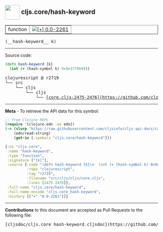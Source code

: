 ## <img width="48px" valign="middle" src="http://i.imgur.com/Hi20huC.png"> cljs.core/hash-keyword

 <table border="1">
<tr>

<td>function</td>
<td><a href="https://github.com/cljsinfo/cljs-api-docs/tree/0.0-2261"><img valign="middle" alt="[+] 0.0-2261" src="https://img.shields.io/badge/+-0.0--2261-lightgrey.svg"></a> </td>
</tr>
</table>

 <samp>
(__hash-keyword__ k)<br>
</samp>

---





Source code:

```clj
(defn hash-keyword [k]
  (int (+ (hash-symbol k) 0x9e3779b9)))
```

 <pre>
clojurescript @ r2719
└── src
    └── cljs
        └── cljs
            └── <ins>[core.cljs:2475-2476](https://github.com/clojure/clojurescript/blob/r2719/src/cljs/cljs/core.cljs#L2475-L2476)</ins>
</pre>


---

__Meta__ - To retrieve the API data for this symbol:

```clj
;; from Clojure REPL
(require '[clojure.edn :as edn])
(-> (slurp "https://raw.githubusercontent.com/cljsinfo/cljs-api-docs/catalog/cljs-api.edn")
    (edn/read-string)
    (get-in [:symbols "cljs.core/hash-keyword"]))
```

```clj
{:ns "cljs.core",
 :name "hash-keyword",
 :type "function",
 :signature ["[k]"],
 :source {:code "(defn hash-keyword [k]\n  (int (+ (hash-symbol k) 0x9e3779b9)))",
          :repo "clojurescript",
          :tag "r2719",
          :filename "src/cljs/cljs/core.cljs",
          :lines [2475 2476]},
 :full-name "cljs.core/hash-keyword",
 :full-name-encode "cljs.core_hash-keyword",
 :history [["+" "0.0-2261"]]}

```

---

__Contributions__ to this document are accepted as Pull Requests to the following file:

 <pre>
[cljsdoc/cljs.core_hash-keyword.cljsdoc](https://github.com/cljsinfo/cljs-api-docs/blob/master/cljsdoc/cljs.core_hash-keyword.cljsdoc)
</pre>

